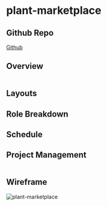 # plant-marketplace

## Github Repo
[Github](https://github.com/bhfreeman/plant-marketplace)

## Overview
```md

```

## Layouts


## Role Breakdown


## Schedule

## Project Management
```md

```

## Wireframe

![plant-marketplace](./images/plant.jpg)